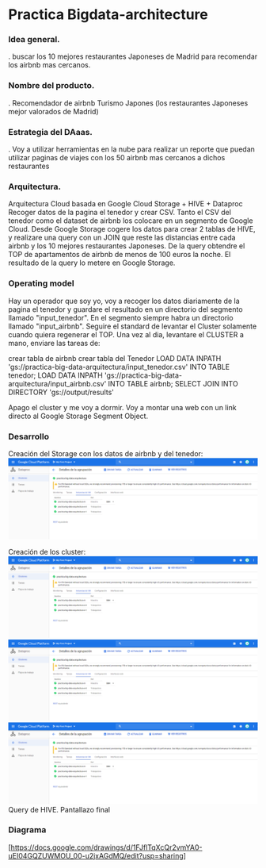 # Practica Bigdata-architecture

### Idea general.
. buscar los 10 mejores restaurantes Japoneses de Madrid para recomendar los airbnb mas cercanos.

### Nombre del producto.
. Recomendador de airbnb Turismo Japones (los restaurantes Japoneses mejor valorados de Madrid)

### Estrategia del DAaas.
. Voy a utilizar herramientas en la nube para realizar un reporte que puedan utilizar paginas de viajes con los 50 airbnb mas cercanos a dichos restaurantes

### Arquitectura.
Arquitectura Cloud basada en Google Cloud Storage + HIVE + Dataproc
Recoger datos de la pagina el tenedor y crear CSV.
Tanto el CSV del tenedor como el dataset de airbnb los colocare en un segmento de
Google Cloud.
Desde Google Storage cogere los datos para crear 2 tablas de HIVE, y realizare
una query con un JOIN que reste las distancias entre cada airbnb y los 10 mejores restaurantes Japoneses.
De la query obtendre el TOP de apartamentos de airbnb de menos de 100 euros la noche.
El resultado de la query lo metere en Google Storage.

### Operating model
Hay un operador que soy yo, voy a recoger los datos diariamente de la pagina el tenedor y guardare el resultado en un directorio del segmento llamado "input_tenedor".
En el segmento siempre habra un directorio llamado "input_airbnb".
Seguire el standard de levantar el Cluster solamente cuando quiera regenerar el TOP.
Una vez al dia, levantare el CLUSTER a mano, enviare las tareas de:

crear tabla de airbnb
crear tabla del Tenedor
LOAD DATA INPATH 'gs://practica-big-data-arquitectura/input_tenedor.csv' INTO TABLE tenedor;
LOAD DATA INPATH 'gs://practica-big-data-arquitectura/input_airbnb.csv' INTO TABLE airbnb;
SELECT JOIN INTO DIRECTORY 'gs://output/results'

Apago el cluster y me voy a dormir.
Voy a montar una web con un link directo al Google Storage Segment Object.

### Desarrollo
Creación del Storage con los datos de airbnb y del tenedor:
![Pantallazo de los cluster](https://github.com/juanakan/Bigdata-architecture/blob/master/cluster%20hadoop.PNG)

Creación de los cluster:
![Pantallazo de los cluster](https://github.com/juanakan/Bigdata-architecture/blob/master/cluster%20hadoop.PNG)
![Pantallazo de los cluster](https://github.com/juanakan/Bigdata-architecture/blob/master/cluster%20hadoop.PNG)
![Pantallazo de los cluster](https://github.com/juanakan/Bigdata-architecture/blob/master/cluster%20hadoop.PNG)
Query de HIVE.
Pantallazo final

### Diagrama
[https://docs.google.com/drawings/d/1FJflTqXcQr2vmYA0-uEI04GQZUWMOU_00-u2jxAGdMQ/edit?usp=sharing]




